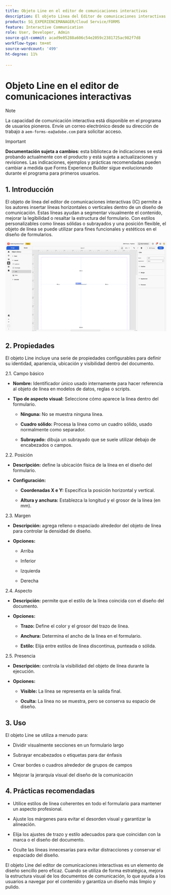 ```yaml
---
title: Objeto Line en el editor de comunicaciones interactivas
description: El objeto Línea del Editor de comunicaciones interactivas de AEM Forms permite a los autores insertar líneas horizontales o verticales dentro de un diseño de comunicación.
products: SG_EXPERIENCEMANAGER/Cloud Service/FORMS
feature: Interactive Communication
role: User, Developer, Admin
source-git-commit: acad9e05288a606c54e2059c2381725ac982f7d8
workflow-type: tm+mt
source-wordcount: '499'
ht-degree: 11%

---
```



# Objeto Line en el editor de comunicaciones interactivas

>[!NOTE]
>
> La capacidad de comunicación interactiva está disponible en el programa de usuarios pioneros. Envíe un correo electrónico desde su dirección de trabajo a `aem-forms-ea@adobe.com` para solicitar acceso.

>[!IMPORTANT]
>
> **Documentación sujeta a cambios**: esta biblioteca de indicaciones se está probando actualmente con el producto y está sujeta a actualizaciones y revisiones. Las indicaciones, ejemplos y prácticas recomendadas pueden cambiar a medida que Forms Experience Builder sigue evolucionando durante el programa para primeros usuarios.

## &#x200B;1. Introducción

El objeto de línea del editor de comunicaciones interactivas (IC) permite a los autores insertar líneas horizontales o verticales dentro de un diseño de comunicación. Estas líneas ayudan a segmentar visualmente el contenido, mejorar la legibilidad o resaltar la estructura del formulario. Con estilos personalizables como líneas sólidas o subrayados y una posición flexible, el objeto de línea se puede utilizar para fines funcionales y estéticos en el diseño de formularios.

![Buscar documento CI](/help/forms/interactive-communication/assets/line.png)

## &#x200B;2. Propiedades

El objeto Line incluye una serie de propiedades configurables para definir su identidad, apariencia, ubicación y visibilidad dentro del documento.

2.1. Campo básico

- **Nombre:** Identificador único usado internamente para hacer referencia al objeto de línea en modelos de datos, reglas o scripts.

- **Tipo de aspecto visual:** Seleccione cómo aparece la línea dentro del formulario.

   - **Ninguna:** No se muestra ninguna línea.

   - **Cuadro sólido:** Procesa la línea como un cuadro sólido, usado normalmente como separador.

   - **Subrayado:** dibuja un subrayado que se suele utilizar debajo de encabezados o campos.

2.2. Posición

- **Descripción:** define la ubicación física de la línea en el diseño del formulario.

- **Configuración:**

   - **Coordenadas X e Y:** Especifica la posición horizontal y vertical.

   - **Altura y anchura:** Establezca la longitud y el grosor de la línea (en mm).

2.3. Margen

- **Descripción:** agrega relleno o espaciado alrededor del objeto de línea para controlar la densidad de diseño.

- **Opciones:**

   - Arriba

   - Inferior

   - Izquierda

   - Derecha

2.4. Aspecto

- **Descripción:** permite que el estilo de la línea coincida con el diseño del documento.

- **Opciones:**

   - **Trazo:** Define el color y el grosor del trazo de línea.

   - **Anchura:** Determina el ancho de la línea en el formulario.

   - **Estilo:** Elija entre estilos de línea discontinua, punteada o sólida.

2.5. Presencia

- **Descripción:** controla la visibilidad del objeto de línea durante la ejecución.

- **Opciones:**

   - **Visible:** La línea se representa en la salida final.

   - **Oculta:** La línea no se muestra, pero se conserva su espacio de diseño.

## &#x200B;3. Uso

El objeto Line se utiliza a menudo para:

- Dividir visualmente secciones en un formulario largo

- Subrayar encabezados o etiquetas para dar énfasis

- Crear bordes o cuadros alrededor de grupos de campos

- Mejorar la jerarquía visual del diseño de la comunicación

## &#x200B;4. Prácticas recomendadas

- Utilice estilos de línea coherentes en todo el formulario para mantener un aspecto profesional.

- Ajuste los márgenes para evitar el desorden visual y garantizar la alineación.

- Elija los ajustes de trazo y estilo adecuados para que coincidan con la marca o el diseño del documento.

- Oculte las líneas innecesarias para evitar distracciones y conservar el espaciado del diseño.

El objeto Line del editor de comunicaciones interactivas es un elemento de diseño sencillo pero eficaz. Cuando se utiliza de forma estratégica, mejora la estructura visual de los documentos de comunicación, lo que ayuda a los usuarios a navegar por el contenido y garantiza un diseño más limpio y pulido.


